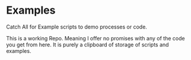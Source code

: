 # Examples
Catch All for Example scripts to demo processes or code. 

This is a working Repo.  Meaning I offer no promises with any of the code you get from here.  It is purely a clipboard of storage of scripts and examples.  
